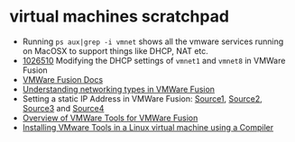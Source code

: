 # virtual machines scratchpad

- Running `ps aux|grep -i vmnet` shows all the vmware services running on MacOSX to support things like DHCP, NAT etc.
- [1026510](https://kb.vmware.com/s/article/1026510) Modifying the DHCP settings of `vmnet1` and `vmnet8` in VMWare Fusion
- [VMWare Fusion Docs](https://docs.vmware.com/en/VMware-Fusion/index.html)
- [Understanding networking types in VMWare Fusion](https://kb.vmware.com/s/article/1022264?r=2&Quarterback.validateRoute=1&KM_Utility.getArticleData=1&KM_Utility.getGUser=1&KM_Utility.getArticleLanguage=1&KM_Utility.getArticle=1)
- Setting a static IP Address in VMWare Fusion: [Source1](https://willwarren.com/2015/04/02/set-static-ip-address-in-vmware-fusion-7/), [Source2](http://henokmikre.com/blog/2015/09/vmware-static-ip), [Source3](https://spin.atomicobject.com/2017/04/03/vmware-fusion-custom-virtual-networks/) and [Source4](https://www.craig-wright.com/2012/12/01/vmware-fusion-networking-tips-and-tricks/)
- [Overview of VMWare Tools for VMWare Fusion](https://kb.vmware.com/s/article/1022048?r=2&Quarterback.validateRoute=1&KM_Utility.getArticleData=1&KM_Utility.getGUser=1&KM_Utility.getArticleLanguage=1&KM_Utility.getArticle=1)
- [Installing VMware Tools in a Linux virtual machine using a Compiler](https://kb.vmware.com/s/article/1018414)



